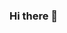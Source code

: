### Hi there 👋

<!--
**nyitrai100/nyitrai100** is a ✨ _special_ ✨ repository because its `README.md` (this file) appears on your GitHub profile.

Here are some ideas to get you started:

- 🔭 I’m currently working on Two websites by my intership in Australia.
- 🌱 I’m currently learning Javascript, PHP, REACT.
- 👯 I’m looking to collaborate on anything, i am happy to learn!
- 📫 How to reach me: nyitrai100@gmail.com
- 😄 Pronouns: i don't believe on this nonesense .
- ⚡ Fun fact: ...
-->

